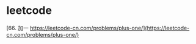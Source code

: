 # leetcode
[66. 加一 https://leetcode-cn.com/problems/plus-one/](https://leetcode-cn.com/problems/plus-one/)